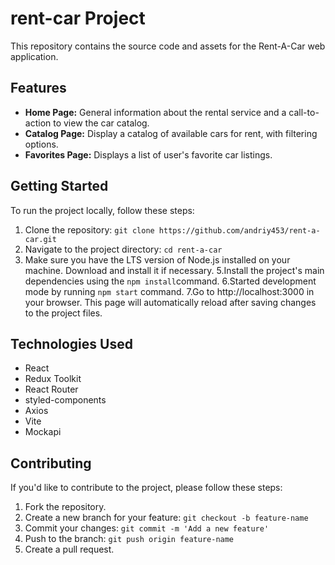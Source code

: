 # rent-car Project

This repository contains the source code and assets for the Rent-A-Car web application. 

## Features

- **Home Page:** General information about the rental service and a call-to-action to view the car catalog.
- **Catalog Page:** Display a catalog of available cars for rent, with filtering options.
- **Favorites Page:** Displays a list of user's favorite car listings.

## Getting Started

To run the project locally, follow these steps:

1. Clone the repository: `git clone https://github.com/andriy453/rent-a-car.git`
2. Navigate to the project directory: `cd rent-a-car`
4. Make sure you have the LTS version of Node.js installed on your machine. Download and install it if necessary.
5.Install the project's main dependencies using the `npm install`command.
6.Started development mode by running `npm start` command.
7.Go to http://localhost:3000 in your browser. This page will automatically reload after saving changes to the project files.

## Technologies Used

- React
- Redux Toolkit
- React Router
- styled-components
- Axios
- Vite
- Mockapi

## Contributing

If you'd like to contribute to the project, please follow these steps:

1. Fork the repository.
2. Create a new branch for your feature: `git checkout -b feature-name`
3. Commit your changes: `git commit -m 'Add a new feature'`
4. Push to the branch: `git push origin feature-name`
5. Create a pull request.
